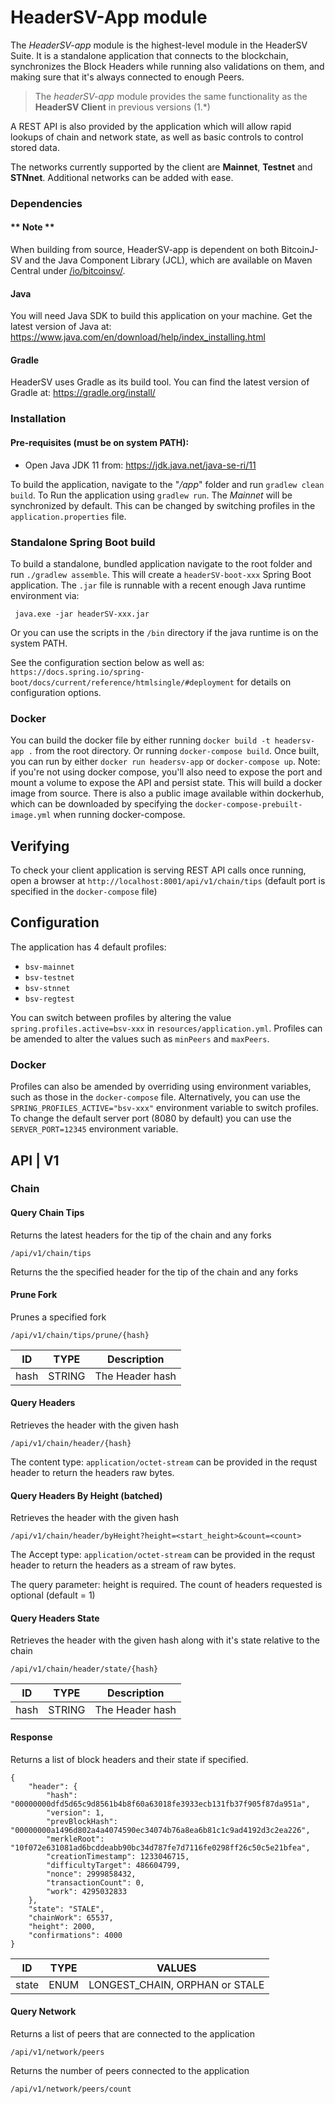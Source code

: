 # HeaderSV-App module

The *HeaderSV-app* module is the highest-level module in the HeaderSV Suite. It is a standalone application that 
connects to the blockchain, synchronizes the Block Headers while running also validations on them, and making sure that it's 
always connected to enough Peers.

> The *headerSV-app* module provides the same functionality as the **HeaderSV Client** in previous versions (1.*)

A REST API is also provided by the application which will allow rapid lookups of chain and network state, as well as basic controls to control stored data.

The networks currently supported by the client are **Mainnet**, **Testnet** and **STNnet**. Additional networks can be added with ease.

### Dependencies
#### ** Note **
When building from source, HeaderSV-app is dependent on both BitcoinJ-SV and the Java Component Library (JCL), which are available on Maven Central under [/io/bitcoinsv/](https://repo.maven.apache.org/maven2/io/bitcoinsv/).

#### Java
You will need Java SDK to build this application on your machine. Get the latest version of Java at:
https://www.java.com/en/download/help/index_installing.html

#### Gradle

HeaderSV uses Gradle as its build tool. You can find the latest version of Gradle at:
https://gradle.org/install/

### Installation

#### Pre-requisites (must be on system PATH):
- Open Java JDK 11 from: https://jdk.java.net/java-se-ri/11

To build the application, navigate to the "*/app*" folder and run `gradlew clean build`.  To Run the application using `gradlew run`. 
The *Mainnet* will be synchronized by default. This can be changed by switching profiles in the ```application.properties``` file.

### Standalone Spring Boot build
To build a standalone, bundled application navigate to the root folder and run
`./gradlew assemble`. This will create a `headerSV-boot-xxx` Spring Boot application.
The `.jar` file is runnable with a recent enough Java runtime environment via:

     java.exe -jar headerSV-xxx.jar

Or you can use the scripts in the `/bin` directory if the java runtime is on the system PATH.

See the configuration section below as well as:
`https://docs.spring.io/spring-boot/docs/current/reference/htmlsingle/#deployment` for details on configuration options.

### Docker
You can build the docker file by either running `docker build -t headersv-app .` from the root directory. Or running `docker-compose build`. Once built, you can run by either
`docker run headersv-app` or `docker-compose up`. Note: if you're not using docker compose, you'll also need to expose the port and mount a volume to expose the API and persist state. This will build
a docker image from source. There is also a public image available within dockerhub, which can be downloaded by specifying the `docker-compose-prebuilt-image.yml` when running docker-compose.

## Verifying
To check your client application is serving REST API calls once running, open a browser at `http://localhost:8001/api/v1/chain/tips` (default port is specified in the `docker-compose` file)

## Configuration
The application has 4 default profiles:

- `bsv-mainnet`
- `bsv-testnet`
- `bsv-stnnet`
- `bsv-regtest`

You can switch between profiles by altering the value `spring.profiles.active=bsv-xxx` in `resources/application.yml`. Profiles can be amended to
alter the values such as `minPeers` and `maxPeers`.

### Docker
Profiles can also be amended by overriding using environment variables, such as those in the `docker-compose` file. Alternatively, you can use the `SPRING_PROFILES_ACTIVE="bsv-xxx"` 
environment variable to switch profiles. To change the default server port (8080 by default) you can use the `SERVER_PORT=12345` environment variable.

## API | V1

### Chain

#### Query Chain Tips
Returns the latest headers for the tip of the chain and any forks
```
/api/v1/chain/tips
```
Returns the the specified header for the tip of the chain and any forks

#### Prune Fork
Prunes a specified fork
```
/api/v1/chain/tips/prune/{hash}
```

ID | TYPE | Description |
---|------|-------------|
hash | STRING | The Header hash

#### Query Headers
Retrieves the header with the given hash
```
/api/v1/chain/header/{hash}
```
The content type: ```application/octet-stream``` can be provided in the requst header to return the headers raw bytes.

#### Query Headers By Height (batched)
Retrieves the header with the given hash
```
/api/v1/chain/header/byHeight?height=<start_height>&count=<count>
```
The Accept type: ```application/octet-stream``` can be provided in the requst header to return the headers as a
stream of raw bytes.

The query parameter: height is required. The count of headers requested is optional (default = 1)

#### Query Headers State
Retrieves the header with the given hash along with it's state relative to the chain
```
/api/v1/chain/header/state/{hash}
```

ID | TYPE | Description |
---|------|-------------|
hash | STRING | The Header hash

#### Response
Returns a list of block headers and their state if specified.
```
{
    "header": {
        "hash": "00000000dfd5d65c9d8561b4b8f60a63018fe3933ecb131fb37f905f87da951a",
        "version": 1,
        "prevBlockHash": "00000000a1496d802a4a4074590ec34074b76a8ea6b81c1c9ad4192d3c2ea226",
        "merkleRoot": "10f072e631081ad6bcddeabb90bc34d787fe7d7116fe0298ff26c50c5e21bfea",
        "creationTimestamp": 1233046715,
        "difficultyTarget": 486604799,
        "nonce": 2999858432,
        "transactionCount": 0,
        "work": 4295032833
    },
    "state": "STALE",
    "chainWork": 65537,
    "height": 2000,
    "confirmations": 4000
}
```

ID | TYPE | VALUES |
---|------|-------------|
state | ENUM | LONGEST_CHAIN, ORPHAN or STALE

#### Query Network
Returns a list of peers that are connected to the application
```
/api/v1/network/peers
```
Returns the number of peers connected to the application
```
/api/v1/network/peers/count
```
